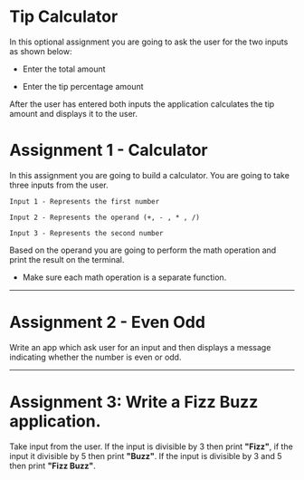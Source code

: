 
# Tip Calculator 

In this optional assignment you are going to ask the user for the two inputs as shown below: 

- Enter the total amount 

- Enter the tip percentage amount

After the user has entered both inputs the application calculates the tip amount and displays it to the user. 

# Assignment 1 - Calculator 

In this assignment you are going to build a calculator. You are going to take three inputs from the user.  
```
Input 1 - Represents the first number 

Input 2 - Represents the operand (+, - , * , /) 

Input 3 - Represents the second number 
```


Based on the operand you are going to perform the math operation and print the result on the terminal. 

- Make sure each math operation is a separate function. 


---

# Assignment 2 - Even Odd 

Write an app which ask user for an input and then displays a message indicating whether the number is even or odd. 

 

---

# Assignment 3: Write a Fizz Buzz application. 

Take input from the user. If the input is divisible by 3 then print **"Fizz"**, if the input it divisible by 5 then print **"Buzz"**. If the input is divisible by 3 and 5 then print **"Fizz Buzz"**. 
